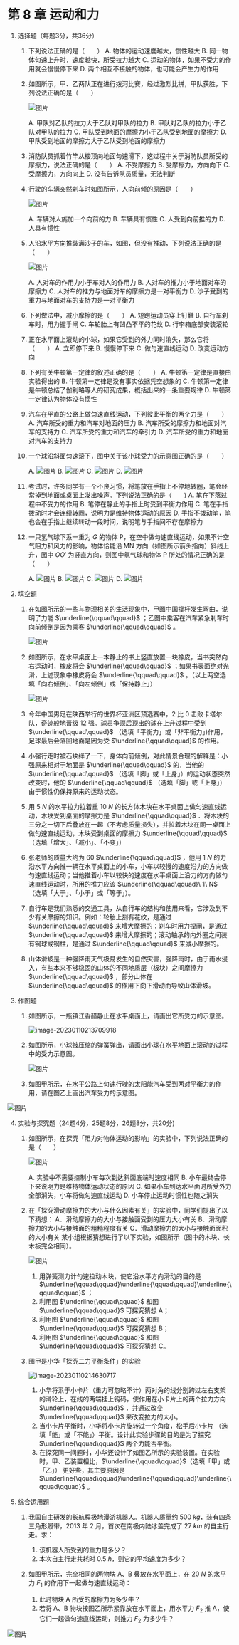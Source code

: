 # 第 8 章 运动和力

1. 选择题（每题3分，共36分）

   1. 下列说法正确的是（　　）
      A. 物体的运动速度越大，惯性越大
      B. 同一物体匀速上升时，速度越快，所受拉力越大
      C. 运动的物体，如果不受力的作用就会慢慢停下来
      D. 两个相互不接触的物体，也可能会产生力的作用

   2. 如图所示，甲、乙两队正在进行拨河比赛，经过激烈比拼，甲队获胜，下列说法正确的是（　　）

      ![图片](第8章运动与力例题.assets/640-1673356590989-1.png)

      A. 甲队对乙队的拉力大于乙队对甲队的拉力
      B. 甲队对乙队的拉力小于乙队对甲队的拉力
      C. 甲队受到地面的摩擦力小于乙队受到地面的摩擦力
      D. 甲队受到地面的摩擦力大于乙队受到地面的摩擦力

   3. 消防队员抓着竹竿从楼顶向地面匀速滑下，这过程中关于消防队员所受的摩擦力，说法正确的是（　　）
      A. 不受摩擦力
      B. 受摩擦力，方向向下
      C. 受摩擦力，方向向上
      D. 没有告诉队员质量，无法判断

   4. 行驶的车辆突然刹车时如图所示，人向前倾的原因是（　　）

      ![图片](第8章运动与力例题.assets/640-1673356590989-2.png)

      A. 车辆对人施加一个向前的力
      B. 车辆具有惯性
      C. 人受到向前推的力
      D. 人具有惯性

   5. 人沿水平方向推装满沙子的车，如图，但没有推动，下列说法正确的是（　　）

      ![图片](第8章运动与力例题.assets/640-1673356590989-3.png)

      A. 人对车的作用力小于车对人的作用力
      B. 人对车的推力小于地面对车的摩擦力
      C. 人对车的推力与地面对车的摩擦力是一对平衡力
      D. 沙子受到的重力与地面对车的支持力是一对平衡力

   6. 下列做法中，减小摩擦的是（　　）
      A. 短跑运动员穿上钉鞋
      B. 自行车刹车时，用力握手闸
      C. 车轮胎上有凹凸不平的花纹
      D. 行李箱底部安装滚轮

   7. 正在水平面上滚动的小球，如果它受到的外力同时消失，那么它将（　　）
      A. 立即停下来
      B. 慢慢停下来
      C. 做匀速直线运动
      D. 改变运动方向

   8. 下列有关牛顿第一定律的叙述正确的是（　　）
      A. 牛顿笫一定律是直接由实验得出的
      B. 牛顿第一定律是没有事实依据凭空想象的
      C. 牛顿第一定律是牛顿总结了伽利略等人的研究成果，槪括出来的一条重要规律
      D. 牛顿笫一定律认为物体没有惯性

   9. 汽车在平直的公路上做匀速直线运动，下列彼此平衡的两个力是（　　）
      A. 汽车所受的重力和汽车对地面的压力
      B. 汽车所受的摩擦力和地面对汽车的支持力
      C. 汽车所受的重力和汽车的牵引力
      D. 汽车所受的重力和地面对汽车的支持力

   10. 一个球沿斜面匀速滚下，图中关于该小球受力的示意图正确的是（　　）

       A. ![图片](第8章运动与力例题.assets/640-1673357093368-57.png)	B. ![图片](第8章运动与力例题.assets/640-1673357093369-58.png)	C. ![图片](第8章运动与力例题.assets/640-1673357093369-59.png)	D. ![图片](第8章运动与力例题.assets/640-1673357093369-60.png)

   11. 考试时，许多同学有一个不良习惯，将笔放在手指上不停地转圈，笔会经常掉到地面或桌面上发出噪声。下列说法正确的是（　　)
       A. 笔在下落过程中不受力的作用
       B. 笔停在静止的手指上时受到平衡力作用
       C. 笔在手指拨动时才会连续转圈，说明力是维持物体运动的原因
       D. 手指不拨动笔，笔也会在手指上继续转动一段时间，说明笔与手指间不存在摩擦力

   12. 一只氢气球下系一重为 $G$ 的物体 P，在空中做匀速直线运动，如果不计空气阻力和风力的影响，物体恰能沿 MN 方向（如图所示箭头指向）斜线上升，图中 $OO'$ 为竖直方向，则图中氢气球和物体 P 所处的情况正确的是（　　）

       A. ![图片](第8章运动与力例题.assets/640-1673356590990-4.png)		B. ![图片](第8章运动与力例题.assets/640-1673356590990-5.png)		C. ![图片](第8章运动与力例题.assets/640-1673356590990-6.png)		D. ![图片](第8章运动与力例题.assets/640-1673356590990-7.png)

2. 填空题

   1. 在如图所示的一些与物理相关的生活现象中，甲图中国撑杆发生弯曲，说明了力能 $\underline{\qquad\qquad}$ ；乙图中乘客在汽车紧急刹车时向前倾倒是因为乘客 $\underline{\qquad\qquad}$ 。

      ![图片](第8章运动与力例题.assets/640-1673356590990-8.png)

   2. 如图所示，在水平桌面上一本静止的书上竖直放置一块橡皮，当书突然向右运动时，橡皮将会 $\underline{\qquad\qquad}$ ；如果书表面绝对光滑，上述现象中橡皮将会 $\underline{\qquad\qquad}$ 。（以上两空选填「向右倾倒」、「向左倾倒」或「保持静止」）

      ![图片](第8章运动与力例题.assets/640-1673356590990-9.png)

   3. 今年中国男足在陕西举行的世界杯亚洲区预选赛中，2 比 0 击败卡塔尔队，奇迹般地晋级 12 强。球员争顶后顶出的球在上升过程中受到 $\underline{\qquad\qquad}$ （选填「平衡力」或「非平衡力」)作用，足球最后会落回地面是因为受 $\underline{\qquad\qquad}$ 的作用。
   4. 小强行走时被石块绊了一下，身体向前倾倒，对此情景合理的解释是：小强原来相对于地面是 $\underline{\qquad\qquad}$ 的，当他的 $\underline{\qquad\qquad}$ （选填「脚」或「上身」）的运动状态突然改变时，他的 $\underline{\qquad\qquad}$ （选填「脚」或「上身」）由于惯性仍保持原来的运动状态。
   5. 用 $5\ N$ 的水平拉力拉着重 $10\ N$ 的长方体木块在水平桌面上做匀速直线运动，木块受到桌面的摩擦力是 $\underline{\qquad\qquad}$ ．将木块的三分之一切下后叠放在一起（不考虑质量损失），并拉着木块在同一桌面上做匀速直线运动，木块受到桌面的摩擦力 $\underline{\qquad\qquad}$ （选填「增大」、「减小」、「不变」）
   6. 张老师的质量大约为 $60$ $\underline{\qquad\qquad}$ ，他用 $1\ N$ 的力沿水平方向推一辆在水平桌面上的小车，小车以较慢的速度沿力的方向做匀速直线运动；当他推着小车以较快的速度在水平桌面上沿力的方向做匀速直线运动时，所用的推力应该 $\underline{\qquad\qquad}\ 1\ N$ （选填「大于」、「小于」或「等于」）。
   7. 自行车是我们熟悉的交通工具，从自行车的结构和使用来看，它涉及到不少有关摩擦的知识。例如：轮胎上刻有花纹，是通过 $\underline{\qquad\qquad}$ 来增大摩擦的：刹车时用力捏闸，是通过 $\underline{\qquad\qquad}$ 来增大摩擦的；滚动轴承的内外圈之间装有钢球或钢柱，是通过 $\underline{\qquad\qquad}$ 来减小摩擦的。
   8. 山体滑坡是一种强降雨天气极易发生的自然灾害，强降雨时，由于雨水浸入，有些本来不够稳固的山体的不同地质层（板块）之间摩擦力 $\underline{\qquad\qquad}$ ，部分山体在 $\underline{\qquad\qquad}$ 的作用下向下滑动而导致山体滑坡。

3. 作图题

   1. 如图所示，一瓶镇江香醋静止在水平桌面上，请画出它所受力的示意图。

      ![image-20230110213709918](第8章运动与力例题.assets/image-20230110213709918.png)

   2. 如图所示，小球被压缩的弹簧弹出，请画出小球在水平地面上滚动的过程中的受力示意图。

      ![图片](第8章运动与力例题.assets/640-1673357944153-69.png)

   3. 如图甲所示，在水平公路上匀速行驶的太阳能汽车受到两对平衡力的作用，请在图乙上画出汽车受力的示意图。

![图片](第8章运动与力例题.assets/640-1673356590991-11.png)

4. 实验与探究题（24题4分，25题8分，26题8分，共20分)

   1. 如图所示，在探究「阻力对物体运动的影响」的实验中，下列说法正确的是（　　）

      ![图片](第8章运动与力例题.assets/640-1673356590992-13.png)

      A. 实验中不需要控制小车每次到达斜面底端时速度相同
      B. 小车最终会停下来说明力是维持物体运动状态的原因
      C. 如果小车到达水平面时所受外力全部消失，小车将做匀速直线运动
      D. 小车停止运动时惯性也随之消失

   2. 在「探究滑动摩擦力的大小与什么因素有关」的实验中，同学们提出了以下猜想：
      A．滑动摩擦力的大小与接触面受到的压力大小有关
      B．滑动摩擦力的大小与接触面的粗糙程度有关
      C．滑动摩擦力的大小与接触面面积的大小有关
      某小组根据猜想进行了以下实验，如图所示（图中的木块、长木板完全相同）。

      ![图片](第8章运动与力例题.assets/640-1673356590992-14.png)

      1. 用弹簧测力计匀速拉动木块，使它沿水平方向滑动的目的是 $\underline{\qquad\qquad}\underline{\qquad\qquad}\underline{\qquad\qquad}$ ；
      2. 利用图 $\underline{\qquad\qquad}$ 和图 $\underline{\qquad\qquad}$ 可探究猜想 A；
      3. 利用图 $\underline{\qquad\qquad}$ 和图 $\underline{\qquad\qquad}$ 可探究猜想 B；
      4. 利用图 $\underline{\qquad\qquad}$ 和图 $\underline{\qquad\qquad}$ 可探究猜想 C。

   3. 图甲是小华「探究二力平衡条件」的实验

      ![image-20230110214630717](第8章运动与力例题.assets/image-20230110214630717.png)

      1. 小华将系于小卡片（重力可忽略不计）两对角的线分别跨过左右支架的滑轮上，在线的两端挂上钩码，使作用在小卡片上的两个拉力方向 $\underline{\qquad\qquad}$ ，并通过改变 $\underline{\qquad\qquad}$ 来改变拉力的大小。
      2. 当小卡片平衡时，小华将小卡片旋转过一个角度，松手后小卡片 （选填「能」或「不能」）平衡。设计此实验步骤的目的是为了探究 $\underline{\qquad\qquad}$ 两个力能否平衡。
      3. 在探究同一间题时，小华还设计了如图乙所示的实验装置。在实验时，甲、乙装置相比，$\underline{\qquad\qquad}$（选填「甲」或「乙」） 更好些，其主要原因是 $\underline{\qquad\qquad}\underline{\qquad\qquad}\underline{\qquad\qquad}$ 。

5. 综合运用题

   1. 我国自主研发的长航程极地漫游机器人。机器人质量约 $500\ kg$，装有四条三角形履带，2013 年 2 月，首次在南极内陆冰盖完成了 $27\ km$ 的自主行走。求：
      1. 该机器人所受到的重力是多少？
      2. 本次自主行走共耗时 $0.5\ h$，则它的平均速度为多少？

   

   

   

   

   

   

   

   2. 如图甲所示，完全相同的两物块 A、B 叠放在水平面上，在 $20\ N$ 的水平力 $F_1$ 的作用下一起做匀速直线运动：
      1. 此时物块 A 所受的摩擦力为多少牛？
      2. 若将 A、B 物块按图乙所示紧靠放在水平面上，用水平力 $F_2$ 推 A，使它们一起做匀速直线运动，则推力 $F_2$ 为多少牛？

![图片](第8章运动与力例题.assets/640-1673356590992-17.png)

